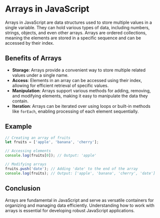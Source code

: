# Arrays in JavaScript

Arrays in JavaScript are data structures used to store multiple values in a single variable. They can hold various types of data, including numbers, strings, objects, and even other arrays. Arrays are ordered collections, meaning the elements are stored in a specific sequence and can be accessed by their index.

## Benefits of Arrays

- **Storage**: Arrays provide a convenient way to store multiple related values under a single name.
- **Access**: Elements in an array can be accessed using their index, allowing for efficient retrieval of specific values.
- **Manipulation**: Arrays support various methods for adding, removing, and modifying elements, making it easy to manipulate the data they contain.
- **Iteration**: Arrays can be iterated over using loops or built-in methods like `forEach`, enabling processing of each element sequentially.

## Example

```javascript
// Creating an array of fruits
let fruits = ['apple', 'banana', 'cherry'];

// Accessing elements
console.log(fruits[0]); // Output: 'apple'

// Modifying arrays
fruits.push('date'); // Adding 'date' to the end of the array
console.log(fruits); // Output: ['apple', 'banana', 'cherry', 'date']
```

## Conclusion

Arrays are fundamental in JavaScript and serve as versatile containers for organizing and managing data efficiently. Understanding how to work with arrays is essential for developing robust JavaScript applications.
